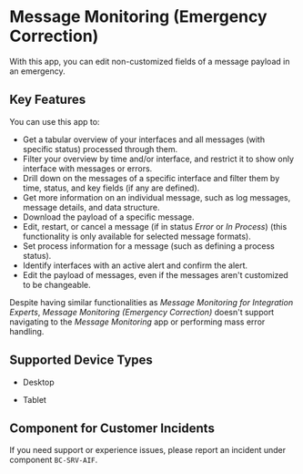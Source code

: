 <!-- loio4330ce7cfbfa41869d4659e75ae3b6c9 -->

# Message Monitoring \(Emergency Correction\)



With this app, you can edit non-customized fields of a message payload in an emergency.



## Key Features

You can use this app to:



-   Get a tabular overview of your interfaces and all messages \(with specific status\) processed through them.
-   Filter your overview by time and/or interface, and restrict it to show only interface with messages or errors.
-   Drill down on the messages of a specific interface and filter them by time, status, and key fields \(if any are defined\).
-   Get more information on an individual message, such as log messages, message details, and data structure.
-   Download the payload of a specific message.
-   Edit, restart, or cancel a message \(if in status *Error* or *In Process*\) \(this functionality is only available for selected message formats\).
-   Set process information for a message \(such as defining a process status\).
-   Identify interfaces with an active alert and confirm the alert.
-   Edit the payload of messages, even if the messages aren't customized to be changeable.

Despite having similar functionalities as *Message Monitoring for Integration Experts*, *Message Monitoring \(Emergency Correction\)* doesn't support navigating to the *Message Monitoring* app or performing mass error handling.



<a name="loio4330ce7cfbfa41869d4659e75ae3b6c9__supported_devices"/>

## Supported Device Types

-   Desktop

-   Tablet




<a name="loio4330ce7cfbfa41869d4659e75ae3b6c9__customer_component"/>

## Component for Customer Incidents

If you need support or experience issues, please report an incident under component `BC-SRV-AIF`.

